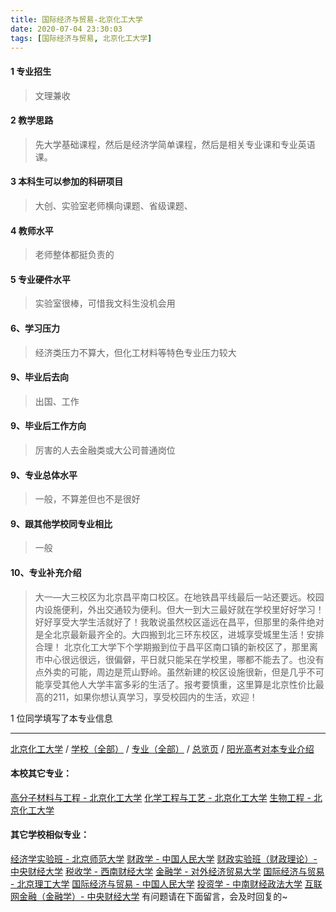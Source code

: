 ```yaml
---
title: 国际经济与贸易-北京化工大学
date: 2020-07-04 23:30:03
tags: [国际经济与贸易, 北京化工大学]
---
```

#### 1 专业招生  
> 文理兼收  



#### 2 教学思路  
> 先大学基础课程，然后是经济学简单课程，然后是相关专业课和专业英语课。



#### 3 本科生可以参加的科研项目  
>  大创、实验室老师横向课题、省级课题、



#### 4 教师水平
> 老师整体都挺负责的



#### 5 专业硬件水平
> 实验室很棒，可惜我文科生没机会用



#### 6、学习压力
> 经济类压力不算大，但化工材料等特色专业压力较大


#### 9、毕业后去向  
> 出国、工作

#### 9、毕业后工作方向
> 厉害的人去金融类或大公司普通岗位

#### 9、专业总体水平
> 一般，不算差但也不是很好

#### 9、跟其他学校同专业相比
> 一般

#### 10、专业补充介绍
> 大一—大三校区为北京昌平南口校区。在地铁昌平线最后一站还要远。校园内设施便利，外出交通较为便利。但大一到大三最好就在学校里好好学习！好好享受大学生活就好了！我敢说虽然校区遥远在昌平，但那里的条件绝对是全北京最新最齐全的。大四搬到北三环东校区，进城享受城里生活！安排合理！
北京化工大学下个学期搬到位于昌平区南口镇的新校区了，那里离市中心很远很远，很偏僻，平日就只能呆在学校里，哪都不能去了。也没有点外卖的可能，周边是荒山野岭。虽然新建的校区设施很新，但是几乎不可能享受其他人大学丰富多彩的生活了。报考要慎重，这里算是北京性价比最高的211，如果你想认真学习，享受校园内的生活，欢迎！

1 位同学填写了本专业信息
***
[北京化工大学](https://univgo.github.io/2020/07/08/a25bb6758ca1) / [学校（全部）](https://univgo.github.io/2020/07/08/3efa6bcca419) / [专业（全部）](https://univgo.github.io/2020/07/08/2d4c6d3552c2) / [总览页](https://univgo.github.io/2020/07/08/445daeb4fa00) / [阳光高考对本专业介绍](http://gaokao.chsi.com.cn/sch/zyk/view.do?schId=73394554&specId=73381083)
#### 本校其它专业：
[高分子材料与工程 - 北京化工大学](https://univgo.github.io/2020/07/08/077d326808ab)
[化学工程与工艺 - 北京化工大学](https://univgo.github.io/2020/07/08/27057f73c283)
[生物工程 - 北京化工大学](https://univgo.github.io/2020/07/08/14e12a0e6efb)
#### 其它学校相似专业：
[经济学实验班 - 北京师范大学](https://univgo.github.io/2020/07/08/905157b079f8)
[财政学 - 中国人民大学](https://univgo.github.io/2020/07/08/907902d05d20)
[财政实验班（财政理论）- 中央财经大学](https://univgo.github.io/2020/07/08/543b7d175909)
[税收学 - 西南财经大学](https://univgo.github.io/2020/07/08/428c6ac632e9)
[金融学 - 对外经济贸易大学](https://univgo.github.io/2020/07/08/bc445a9150dc)
[国际经济与贸易 - 北京理工大学](https://univgo.github.io/2020/07/08/ebab770158ac)
[国际经济与贸易 - 中国人民大学](https://univgo.github.io/2020/07/08/8b305bffe600)
[投资学 - 中南财经政法大学](https://univgo.github.io/2020/07/08/7d16092614fe)
[互联网金融（金融学）- 中央财经大学](https://univgo.github.io/2020/07/08/6125dd390a4c)
有问题请在下面留言，会及时回复的~
